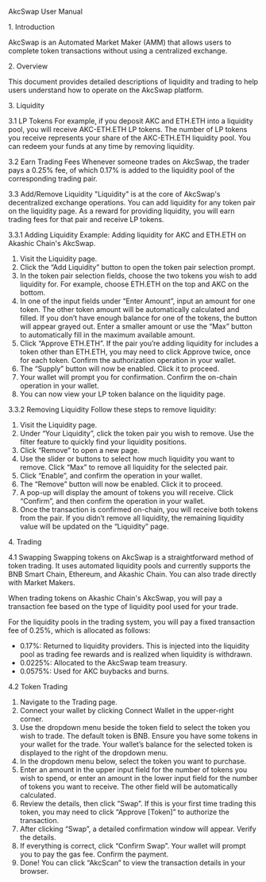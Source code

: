 ﻿AkcSwap User Manual

1\. Introduction

AkcSwap is an Automated Market Maker (AMM) that allows users to complete token transactions without using a centralized exchange.

2\. Overview

This document provides detailed descriptions of liquidity and trading to help users understand how to operate on the AkcSwap platform.

3\. Liquidity

3\.1 LP Tokens
For example, if you deposit AKC and ETH.ETH into a liquidity pool, you will receive AKC-ETH.ETH LP tokens.
The number of LP tokens you receive represents your share of the AKC-ETH.ETH liquidity pool.
You can redeem your funds at any time by removing liquidity.

3\.2 Earn Trading Fees
Whenever someone trades on AkcSwap, the trader pays a 0.25% fee, of which 0.17% is added to the liquidity pool of the corresponding trading pair.

3\.3 Add/Remove Liquidity
"Liquidity" is at the core of AkcSwap's decentralized exchange operations.
You can add liquidity for any token pair on the liquidity page. As a reward for providing liquidity, you will earn trading fees for that pair and receive LP tokens.

3\.3.1 Adding Liquidity
Example: Adding liquidity for AKC and ETH.ETH on Akashic Chain's AkcSwap.

1. Visit the Liquidity page.
1. Click the “Add Liquidity” button to open the token pair selection prompt.
1. In the token pair selection fields, choose the two tokens you wish to add liquidity for. For example, choose ETH.ETH on the top and AKC on the bottom.
1. In one of the input fields under “Enter Amount”, input an amount for one token. The other token amount will be automatically calculated and filled. If you don’t have enough balance for one of the tokens, the button will appear grayed out. Enter a smaller amount or use the “Max” button to automatically fill in the maximum available amount.
1. Click “Approve ETH.ETH”. If the pair you’re adding liquidity for includes a token other than ETH.ETH, you may need to click Approve twice, once for each token. Confirm the authorization operation in your wallet.
1. The “Supply” button will now be enabled. Click it to proceed.
1. Your wallet will prompt you for confirmation. Confirm the on-chain operation in your wallet.
1. You can now view your LP token balance on the liquidity page.

3\.3.2 Removing Liquidity
Follow these steps to remove liquidity:

1. Visit the Liquidity page.
1. Under “Your Liquidity”, click the token pair you wish to remove. Use the filter feature to quickly find your liquidity positions.
1. Click “Remove” to open a new page.
1. Use the slider or buttons to select how much liquidity you want to remove. Click “Max” to remove all liquidity for the selected pair.
1. Click “Enable”, and confirm the operation in your wallet.
1. The “Remove” button will now be enabled. Click it to proceed.
1. A pop-up will display the amount of tokens you will receive. Click “Confirm”, and then confirm the operation in your wallet.
1. Once the transaction is confirmed on-chain, you will receive both tokens from the pair. If you didn’t remove all liquidity, the remaining liquidity value will be updated on the “Liquidity” page.

4\. Trading

4\.1 Swapping
Swapping tokens on AkcSwap is a straightforward method of token trading. It uses automated liquidity pools and currently supports the BNB Smart Chain, Ethereum, and Akashic Chain. You can also trade directly with Market Makers.

When trading tokens on Akashic Chain's AkcSwap, you will pay a transaction fee based on the type of liquidity pool used for your trade.

For the liquidity pools in the trading system, you will pay a fixed transaction fee of 0.25%, which is allocated as follows:

- 0.17%: Returned to liquidity providers. This is injected into the liquidity pool as trading fee rewards and is realized when liquidity is withdrawn.
- 0.0225%: Allocated to the AkcSwap team treasury.
- 0.0575%: Used for AKC buybacks and burns.

4\.2 Token Trading

1. Navigate to the Trading page.
1. Connect your wallet by clicking Connect Wallet in the upper-right corner.
1. Use the dropdown menu beside the token field to select the token you wish to trade. The default token is BNB. Ensure you have some tokens in your wallet for the trade. Your wallet’s balance for the selected token is displayed to the right of the dropdown menu.
1. In the dropdown menu below, select the token you want to purchase.
1. Enter an amount in the upper input field for the number of tokens you wish to spend, or enter an amount in the lower input field for the number of tokens you want to receive. The other field will be automatically calculated.
1. Review the details, then click “Swap”. If this is your first time trading this token, you may need to click “Approve [Token]” to authorize the transaction.
1. After clicking “Swap”, a detailed confirmation window will appear. Verify the details.
1. If everything is correct, click “Confirm Swap”. Your wallet will prompt you to pay the gas fee. Confirm the payment.
1. Done! You can click “AkcScan” to view the transaction details in your browser.

